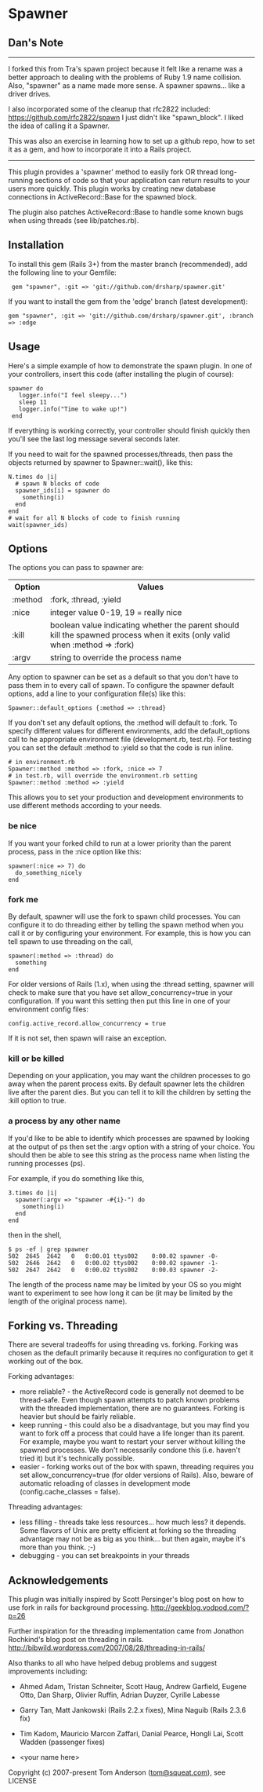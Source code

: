 # Spawner

## Dan's Note
------------------------------

I forked this from Tra's spawn project because it felt like a rename was a better
approach to dealing with the problems of Ruby 1.9 name collision. Also, "spawner"
as a name made more sense. A spawner spawns... like a driver drives.

I also incorporated some of the cleanup that rfc2822 included: https://github.com/rfc2822/spawn
I just didn't like "spawn_block". I liked the idea of calling it a Spawner.

This was also an exercise in learning how to set up a github repo, how to set it
as a gem, and how to incorporate it into a Rails project.

------------------------------

This plugin provides a 'spawner' method to easily fork OR thread long-running sections of
code so that your application can return results to your users more quickly.
This plugin works by creating new database connections in ActiveRecord::Base for the
spawned block.

The plugin also patches ActiveRecord::Base to handle some known bugs when using
threads (see lib/patches.rb).

## Installation

To install this gem (Rails 3+) from the master branch (recommended), add
the following line to your Gemfile:

     gem "spawner", :git => 'git://github.com/drsharp/spawner.git'

If you want to install the gem from the 'edge' branch (latest development):

    gem "spawner", :git => 'git://github.com/drsharp/spawner.git', :branch => :edge

## Usage

Here's a simple example of how to demonstrate the spawn plugin.
In one of your controllers, insert this code (after installing the plugin of course):

    spawner do
       logger.info("I feel sleepy...")
       sleep 11
       logger.info("Time to wake up!")
     end

If everything is working correctly, your controller should finish quickly then you'll see
the last log message several seconds later.

If you need to wait for the spawned processes/threads, then pass the objects returned by
spawner to Spawner::wait(), like this:

    N.times do |i|
      # spawn N blocks of code
      spawner_ids[i] = spawner do
        something(i)
      end
    end
    # wait for all N blocks of code to finish running
    wait(spawner_ids)

## Options

The options you can pass to spawner are:

<table>
  <tr><th>Option</th><th>Values</th></tr>
  <tr><td>:method</td><td>:fork, :thread, :yield</td></tr>
  <tr><td>:nice</td><td>integer value 0-19, 19 = really nice</td></tr>
  <tr><td>:kill</td><td>boolean value indicating whether the parent should kill the spawned process
   when it exits (only valid when :method => :fork)</td></tr>
  <tr><td>:argv</td><td>string to override the process name</td></tr>
</table>

Any option to spawner can be set as a default so that you don't have to pass them in
to every call of spawn.   To configure the spawner default options, add a line to
your configuration file(s) like this:

    Spawner::default_options {:method => :thread}

If you don't set any default options, the :method will default to :fork.  To
specify different values for different environments, add the default_options call to
he appropriate environment file (development.rb, test.rb).   For testing you can set
the default :method to :yield so that the code is run inline.

    # in environment.rb
    Spawner::method :method => :fork, :nice => 7
    # in test.rb, will override the environment.rb setting
    Spawner::method :method => :yield

This allows you to set your production and development environments to use different
methods according to your needs.

### be nice

If you want your forked child to run at a lower priority than the parent process, pass in
the :nice option like this:

    spawner(:nice => 7) do
      do_something_nicely
    end

### fork me

By default, spawner will use the fork to spawn child processes.  You can configure it to
do threading either by telling the spawn method when you call it or by configuring your
environment.
For example, this is how you can tell spawn to use threading on the call,

    spawner(:method => :thread) do
      something
    end

For older versions of Rails (1.x), when using the :thread setting, spawner will check to
make sure that you have set allow_concurrency=true in your configuration.   If you
want this setting then put this line in one of your environment config files:

    config.active_record.allow_concurrency = true

If it is not set, then spawn will raise an exception.

### kill or be killed

Depending on your application, you may want the children processes to go away when
the parent  process exits.   By default spawner lets the children live after the
parent dies.   But you can tell it to kill the children by setting the :kill option
to true.

### a process by any other name

If you'd like to be able to identify which processes are spawned by looking at the
output of ps then set the :argv option with a string of your choice.
You should then be able to see this string as the process name when
listing the running processes (ps).

For example, if you do something like this,

    3.times do |i|
      spawner(:argv => "spawner -#{i}-") do
        something(i)
      end
    end

then in the shell,

    $ ps -ef | grep spawner
    502  2645  2642   0   0:00.01 ttys002    0:00.02 spawner -0-
    502  2646  2642   0   0:00.02 ttys002    0:00.02 spawner -1-
    502  2647  2642   0   0:00.02 ttys002    0:00.03 spawner -2-

The length of the process name may be limited by your OS so you might want to experiment
to see how long it can be (it may be limited by the length of the original process name).

## Forking vs. Threading

There are several tradeoffs for using threading vs. forking.   Forking was chosen as the
default primarily because it requires no configuration to get it working out of the box.

Forking advantages:

- more reliable? - the ActiveRecord code is generally not deemed to be thread-safe.
  Even though spawn attempts to patch known problems with the threaded implementation,
  there are no guarantees.  Forking is heavier but should be fairly reliable.
- keep running - this could also be a disadvantage, but you may find you want to fork
  off a process that could have a life longer than its parent.  For example, maybe you
  want to restart your server without killing the spawned processes.
  We don't necessarily condone this (i.e. haven't tried it) but it's technically possible.
- easier - forking works out of the box with spawn, threading requires you set
  allow_concurrency=true (for older versions of Rails).
  Also, beware of automatic reloading of classes in development
  mode (config.cache_classes = false).

Threading advantages:
- less filling - threads take less resources... how much less?  it depends.   Some
  flavors of Unix are pretty efficient at forking so the threading advantage may not
  be as big as you think... but then again, maybe it's more than you think.  ;-)
- debugging - you can set breakpoints in your threads

## Acknowledgements

This plugin was initially inspired by Scott Persinger's blog post on how to use fork
in rails for background processing.
    http://geekblog.vodpod.com/?p=26

Further inspiration for the threading implementation came from Jonathon Rochkind's
blog post on threading in rails.
    http://bibwild.wordpress.com/2007/08/28/threading-in-rails/

Also thanks to all who have helped debug problems and suggest improvements
including:

-  Ahmed Adam, Tristan Schneiter, Scott Haug, Andrew Garfield, Eugene Otto, Dan Sharp,
  Olivier Ruffin, Adrian Duyzer, Cyrille Labesse

-  Garry Tan, Matt Jankowski (Rails 2.2.x fixes), Mina Naguib (Rails 2.3.6 fix)

-  Tim Kadom, Mauricio Marcon Zaffari, Danial Pearce, Hongli Lai, Scott Wadden
  (passenger fixes)

-  &lt;your name here&gt;

Copyright (c) 2007-present Tom Anderson (tom@squeat.com), see LICENSE
